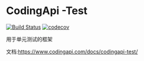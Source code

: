 # CodingApi -Test

[![Build Status](https://travis-ci.org/codingapi/codingapi-test.svg?branch=master)](https://travis-ci.org/codingapi/codingapi-test)
[![codecov](https://codecov.io/gh/codingapi/codingapi-test/branch/master/graph/badge.svg)](https://codecov.io/gh/codingapi/codingapi-test)   

用于单元测试的框架

文档:https://www.codingapi.com/docs/codingapi-test/
